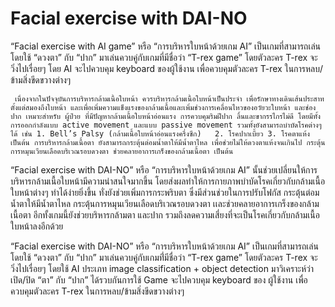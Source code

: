 # Facial exercise with DAI-NO
 “Facial exercise with AI game” หรือ “การบริหารใบหน้าด้วยเกม AI” เป็นเกมที่สามารถเล่นโดยใช้ “ดวงตา” กับ “ปาก” มาเล่นควบคู่กับเกมที่มีชื่อว่า “T-rex game” โดยตัวละคร T-rex จะวิ่งไปเรื่อยๆ โดย AI จะไปควบคุม keyboard ของผู้ใช้งาน เพื่อควบคุมตัวละคร T-rex ในการหลบ/ข้ามสิ่งขีดขวางต่างๆ
 
     เนื่องจากในปัจจุบันการบริหารกล้ามเนื้อใบหน้า ควรบริหารกล้ามเนื้อใบหน้าเป็นประจำ เพื่อรักษาทางเดินเส้นประสาทตั้งแต่สมองถึงใบหน้า และเพื่อเพิ่มความแข็งแรงของกล้ามเนื้อและเพิ่มช่วงการเคลื่อนไหวของอวัยวะใบหน้า และช่องปาก เหมาะสำหรับ ผู้ป่วย ที่มีปัญหากล้ามเนื้อใบหน้าอ่อนแรง การควบคุมริมฝีปาก ลิ้นและขากรรไกรไม่ดี โดยมีทั้งการออกกำลังแบบ active movement และแบบ passive movement รวมทั้งยังสามารถบำบัดโรคต่างๆได้ เช่น 1. Bell’s Palsy (กล้ามเนื้อใบหน้าอ่อนแรงครึ่งซีก)   2. โรคปากเบี้ยว 3. โรคตาแห้ง เป็นต้น การบริหารกล้ามเนื้อตา ยังสามารถกระตุ้นต่อมน้ำตาให้มีน้ำตาไหล เพื่อช่วยไม่ให้ดวงตาแห้งจนเกินไป กระตุ้นการหมุนเวียนเลือดบริเวณรอบดวงตา ช่วยคลายอาการเกร็งของกล้ามเนื้อตา เป็นต้น 

 “Facial exercise with DAI-NO” หรือ “การบริหารใบหน้าด้วยเกม AI” นั้นช่วยเปลี่ยนให้การบริหารกล้ามเนื้อใบหน้ามีความน่าสนใจมากขึ้น โดยส่งผลทำให้การกายภาพบำบัดโรคเกี่ยวกับกล้ามเนื้อใบหน้าต่างๆ ทำได้ง่ายยิ่งขึ้น ทั่งยังช่วยเพิ่มการกระพริบตา ซึ่งมีส่วนช่วยในการปรับโฟกัส กระตุ้นต่อมน้ำตาให้มีน้ำตาไหล กระตุ้นการหมุนเวียนเลือดบริเวณรอบดวงตา เเละช่วยคลายอาการเกร็งของกล้ามเนื้อตา อีกทั้งเกมนี้ยังช่วยบริหารกล้ามตา และปาก รวมถึงลดความเสี่ยงที่จะเป็นโรคเกี่ยวกับกล้ามเนื้อใบหน้าลงอีกด้วย 

 “Facial exercise with DAI-NO” หรือ “การบริหารใบหน้าด้วยเกม AI” เป็นเกมที่สามารถเล่นโดยใช้ “ดวงตา” กับ “ปาก” มาเล่นควบคู่กับเกมท่ี่มีชื่อว่า “T-rex game” โดยตัวละคร T-rex จะวิ่งไปเรื่อยๆ โดยใช้ AI ประเภท image classification + object detection มาวิเคราะห์ว่าเปิด/ปิด “ตา” กับ “ปาก” ได้รวบกันการใช้ Game จะไปควบคุม keyboard ของ ผู้ใช้งาน เพื่อควบคุมตัวละคร T-rex ในการหลบ/ข้ามสิ่งขีดขวางต่างๆ    
